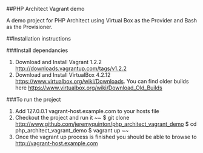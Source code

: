 ##PHP Architect Vagrant demo

A demo project for PHP Architect using Virtual Box as the Provider and Bash as the Provisioner.

##Installation instructions

###Install dependancies
1. Download and Install Vagrant 1.2.2 http://downloads.vagrantup.com/tags/v1.2.2
2. Download and Install VirtualBox 4.2.12 https://www.virtualbox.org/wiki/Downloads. You can find older builds here https://www.virtualbox.org/wiki/Download_Old_Builds

###To run the project
1. Add 127.0.0.1 vagrant-host.example.com to your hosts file
2. Checkout the project and run it
~~
$ git clone http://www.github.com/jeremyquinton/php_architect_vagrant_demo
$ cd php_architect_vagrant_demo
$ vagrant up
~~
3. Once the vagrant up process is finished you should be able to browse to http://vagrant-host.example.com
